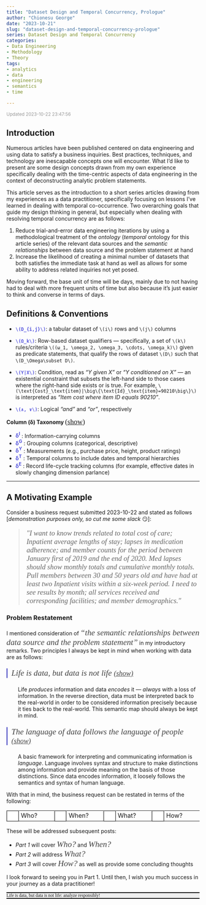 ```yaml
---
title: "Dataset Design and Temporal Concurrency, Prologue"
author: "Chionesu George"
date: "2023-10-21"
slug: "dataset-design-and-temporal-concurrency-prologue"
series: Dataset Design and Temporal Concurrency
categories:
- Data Engineering
- Methodology
- Theory
tags:
- analytics
- data
- engineering
- semantics
- time

---
```


<span style="font-size:smaller; text-decoration:italic; color:#999999; ">Updated 2023-10-22 23:47:56</span>

<script src="https://ajax.googleapis.com/ajax/libs/jquery/3.7.1/jquery.min.js"></script>
<script src="markdown.js"></script>
<style>
.warning {background-color:#DFDFDFEE; border-top: solid 2px #AA0000; border-bottom: solid 2px #AA0000}
#problemStatement { color: #666666; font-family:Georgia; font-size:14pt; }
.def_sym {font-weight:bold; color:#5555DD; } 
.speech {color: #444444; font-family:Georgia; font-style: italic;font-size:16pt;  }
hint {font-size: 14pt; font-family: Georgia; font-variant: small-caps italic;  text-decoration: underline;}
hint:hover {cursor: pointer; font-weight: bold; }
[id^='Math'] {font-size;10pt; }
</style>

## Introduction

Numerous articles have been published centered on data engineering and using data to satisfy a business inquiries. Best practices, techniques, and technology are inescapable concepts one will encounter. What I’d like to present are some design concepts drawn from my own experience specifically dealing with the time-centric aspects of data engineering in the context of deconstructing analytic problem statements.

This article serves as the introduction to a short series articles drawing from my experiences as a data practitioner, specifically focusing on lessons I’ve learned in dealing with temporal co-occurrence. Two overarching goals that guide my design thinking in general, but especially when dealing with resolving temporal concurrency are as follows:

1.  Reduce trial-and-error data engineering iterations by using a methodological treatment of the *ontology* (*temporal* ontology for this article series) of the relevant data sources and the *semantic relationships* between data source and the problem statement at hand
2.  Increase the likelihood of creating a minimal number of datasets that both satisfies the immediate task at hand as well as allows for some ability to address related inquiries not yet posed.

Moving forward, the base unit of time will be days, mainly due to not having had to deal with more frequent units of time but also because it’s just easier to think and converse in terms of days.

## Definitions & Conventions

- <span class="def_sym">`\(D_{i,j}\)`</span>: a tabular dataset of `\(i\)` rows and `\(j\)` columns

- <span class="def_sym">`\(Ω_k\)`</span>: Row-based dataset qualifiers — specifically, a set of `\(k\)` rules/criteria `\((ω_1, \omega_2, \omega_3, \cdots, \omega_k)\)` given as predicate statements, that qualify the rows of dataset `\(D\)` such that `\(D_\Omega\subset D\)`.

- <span class="def_sym">`\(Y|X\)`</span>: Condition, read as *“Y given X”* or *“Y conditioned on X”* — an existential constraint that subsets the left-hand side to those cases where the right-hand side exists or is true. For example, `\(\text{Cost}_\text{item}|\big\{\text{Id}_\text{item}=90210\big\}\)` is interpreted as *“Item cost where item ID equals 90210”*.

- <span class="def_sym">`\(∧, ∨\)`</span>: Logical *“and”* and *“or”*, respectively

<p>
<b>Column (&delta;) Taxonomy </b>
<span role="toggle" context="definition" toggleGroup="0" class="">
&#10;<hint toggleGroup="0">(show)</hint>
</span>
</p>
<p>
<ul toggleGroup="0" context="definition">
<li>
<span class="def_sym">&delta;<sup>I</sup></span>
: Information-carrying columns
</li>
<li>
<span class="def_sym">&delta;<sup>G</sup></span>
: Grouping columns (categorical, descriptive)
</li>
<li>
<span class="def_sym">&delta;<sup>Y</sup></span>
: Measurements (e.g., purchase price, height, product ratings)
</li>
<li>
<span class="def_sym">&delta;<sup>T</sup></span>
: Temporal columns to include dates and temporal hierarchies
</li>
<li>
<span class="def_sym">&delta;<sup>E</sup></span>
: Record life-cycle tracking columns (for example, effective dates in slowly changing dimension parlance)
</li>
</ul>
</p>
<hr style="width:100%; "/>

## A Motivating Example

Consider a business request submitted 2023-10-22 and stated as follows \[*demonstration purposes only, so cut me some slack* 😏\]:

<blockquote id="problemStatement" class="speech">"I want to know trends related to total cost of care; Inpatient average lengths of stay; lapses in medication adherence; and member counts for the period between January first of 2019 and the end of 2020. Med lapses should show monthly totals and cumulative monthly totals. Pull members between 30 and 50 years old and have had at least two Inpatient visits within a six-week period. I need to see results by month; all services received and corresponding facilities; and member demographics."</blockquote>

### Problem Restatement

I mentioned consideration of <span class="speech">“the *semantic relationships* between data source and the problem statement”</span> in my introductory remarks. Two principles I always be kept in mind when working with data are as follows:

<blockquote class="speech" style="border-left: solid 3px #6666CC; padding-left: 10px; margin-left: 0px; ">
<span role="toggle" context="problemStatement" toggleGroup="1" class="">
Life is data, but data is not life  
<hint toggleGroup="1">(show)</hint>
</span>
</blockquote>
<p style="margin-left:30px; " context="problemStatement" toggleGroup="1">Life <i>produces</i> information and data <i>encodes</i> it &mdash; <i>always</i> with a loss of information. In the reverse direction, data must be interpreted back to the real-world in order to be considered information precisely because it ties back to the real-world. This semantic map should always be kept in mind.</p>
<blockquote class="speech" style="border-left: solid 3px #6666CC; padding-left: 10px; margin-left: 0px; ">
<span role="toggle" context="problemStatement" toggleGroup="2" class="">
The language of data follows the language of people  
<hint toggleGroup="2">(show)</hint>
</span>
</blockquote>
<p style="margin-left:30px; " context="problemStatement" toggleGroup="2">A basic framework for interpreting and communicating information is <i>language</i>. Language involves syntax and structure to make distinctions among information and provide meaning on the basis of those distinctions.  Since data encodes information, it loosely follows the semantics and syntax of human language.</p>

With that in mind, the business request can be restated in terms of the following:

<table>
<tr>
<td style="background-color:#FFFFFF; width:20px; height:20px; border:outset #999999 2px; "></td>
<td style="width:100px; padding-left:5px; align:right">Who?</td>
<td style="background-color:#FFFFFF; width:20px; height:20px; border:outset #999999 2px; "></td>
<td style="width:100px; padding-left:5px; align:right">When?</td>
<td style="background-color:#FFFFFF; width:20px; height:20px; border:outset #999999 2px; "></td>
<td style="width:100px; padding-left:5px; align:right">What?</td>
<td style="background-color:#FFFFFF; width:20px; height:20px; border:outset #999999 2px; "></td>
<td style="width:100px; padding-left:5px; align:right">How?</td>
</tr>
</table>

These will be addressed subsequent posts:

- *Part 1* will cover <span class="speech">Who?</span> and <span class="speech">When?</span>
- *Part 2* will address <span class="speech">What?</span>
- *Part 3* will cover <span class="speech">How?</span> as well as provide some concluding thoughts

I look forward to seeing you in Part 1. Until then, I wish you much success in your journey as a data practitioner!

<p><p style="border-top: solid 2px black; border-bottom: solid 2px black; background-color: #EFEFEF; font-size:smaller; "><span style="font-family:Georgia; font-variant:italic; ">Life is data, but data is not life: analyze responsibly!</span></p></p>

